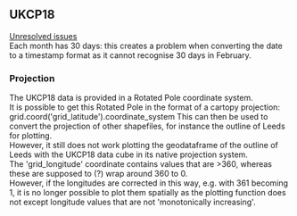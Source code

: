 ## UKCP18  

<ins> Unresolved issues </ins>  
Each month has 30 days: this creates a problem when converting the date to a timestamp format as it cannot recognise 30 days in February. 


### Projection
The UKCP18 data is provided in a Rotated Pole coordinate system.  
It is possible to get this Rotated Pole in the format of a cartopy projection: grid.coord('grid_latitude').coordinate_system
This can then be used to convert the projection of other shapefiles, for instance the outline of Leeds for plotting.  
However, it still does not work plotting the geodataframe of the outline of Leeds with the UKCP18 data cube in its native projection system.  
The 'grid_longitude' coordinate contains values that are >360, whereas these are supposed to (?) wrap around 360 to 0.  
However, if the longitudes are corrected in this way, e.g. with 361 becoming 1, it is no longer possible to plot them spatially as the plotting function does not except longitude values that are not 'monotonically increasing'.

